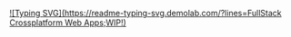 [![Typing SVG](https://readme-typing-svg.demolab.com/?lines=FullStack Crossplatform Web Apps;WIP!)](https://git.io/typing-svg)
